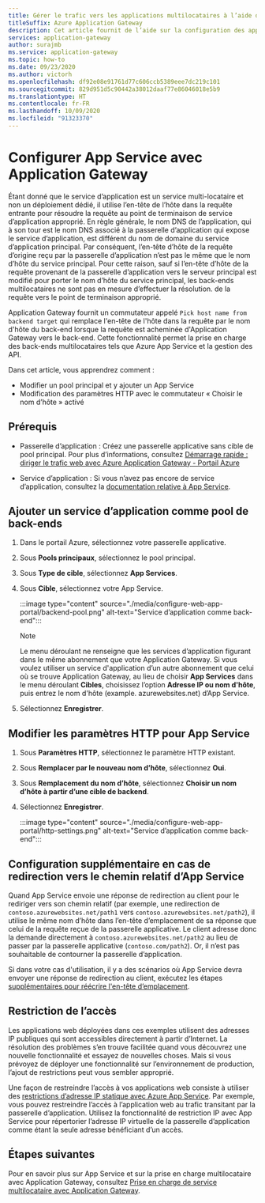 ```yaml
---
title: Gérer le trafic vers les applications multilocataires à l’aide du portail
titleSuffix: Azure Application Gateway
description: Cet article fournit de l’aide sur la configuration des applications web Azure App Service en tant que membres du pool de back-ends sur une passerelle d’application nouvelle ou existante.
services: application-gateway
author: surajmb
ms.service: application-gateway
ms.topic: how-to
ms.date: 09/23/2020
ms.author: victorh
ms.openlocfilehash: df92e08e91761d77c606ccb5389eee7dc219c101
ms.sourcegitcommit: 829d951d5c90442a38012daaf77e86046018e5b9
ms.translationtype: HT
ms.contentlocale: fr-FR
ms.lasthandoff: 10/09/2020
ms.locfileid: "91323370"
---
```

# <a name="configure-app-service-with-application-gateway"></a>Configurer App Service avec Application Gateway

Étant donné que le service d’application est un service multi-locataire et non un déploiement dédié, il utilise l’en-tête de l’hôte dans la requête entrante pour résoudre la requête au point de terminaison de service d’application approprié. En règle générale, le nom DNS de l’application, qui à son tour est le nom DNS associé à la passerelle d’application qui expose le service d’application, est différent du nom de domaine du service d’application principal. Par conséquent, l’en-tête d’hôte de la requête d’origine reçu par la passerelle d’application n’est pas le même que le nom d’hôte du service principal. Pour cette raison, sauf si l’en-tête d’hôte de la requête provenant de la passerelle d’application vers le serveur principal est modifié pour porter le nom d’hôte du service principal, les back-ends multilocataires ne sont pas en mesure d’effectuer la résolution. de la requête vers le point de terminaison approprié.

Application Gateway fournit un commutateur appelé `Pick host name from backend target` qui remplace l'en-tête de l'hôte dans la requête par le nom d'hôte du back-end lorsque la requête est acheminée d'Application Gateway vers le back-end. Cette fonctionnalité permet la prise en charge des back-ends multilocataires tels que Azure App Service et la gestion des API. 

Dans cet article, vous apprendrez comment :

- Modifier un pool principal et y ajouter un App Service
- Modification des paramètres HTTP avec le commutateur « Choisir le nom d’hôte » activé

## <a name="prerequisites"></a>Prérequis

- Passerelle d’application : Créez une passerelle applicative sans cible de pool principal. Pour plus d’informations, consultez [Démarrage rapide : diriger le trafic web avec Azure Application Gateway - Portail Azure](quick-create-portal.md)

- Service d’application : Si vous n’avez pas encore de service d’application, consultez la [documentation relative à App Service](https://docs.microsoft.com/azure/app-service/).

## <a name="add-app-service-as-backend-pool"></a>Ajouter un service d’application comme pool de back-ends

1. Dans le portail Azure, sélectionnez votre passerelle applicative.

2. Sous **Pools principaux**, sélectionnez le pool principal.

4. Sous **Type de cible**, sélectionnez **App Services**.

5. Sous **Cible**, sélectionnez votre App Service.

   :::image type="content" source="./media/configure-web-app-portal/backend-pool.png" alt-text="Service d’application comme back-end":::
   
   > [!NOTE]
   > Le menu déroulant ne renseigne que les services d’application figurant dans le même abonnement que votre Application Gateway. Si vous voulez utiliser un service d'application d’un autre abonnement que celui où se trouve Application Gateway, au lieu de choisir **App Services** dans le menu déroulant **Cibles**, choisissez l’option **Adresse IP ou nom d'hôte**, puis entrez le nom d'hôte (example. azurewebsites.net) d’App Service.
1. Sélectionnez **Enregistrer**.

## <a name="edit-http-settings-for-app-service"></a>Modifier les paramètres HTTP pour App Service

1. Sous **Paramètres HTTP**, sélectionnez le paramètre HTTP existant.

2. Sous **Remplacer par le nouveau nom d’hôte**, sélectionnez **Oui**.
3. Sous **Remplacement du nom d’hôte**, sélectionnez **Choisir un nom d’hôte à partir d’une cible de backend**.
4. Sélectionnez **Enregistrer**.

   :::image type="content" source="./media/configure-web-app-portal/http-settings.png" alt-text="Service d’application comme back-end":::

## <a name="additional-configuration-in-case-of-redirection-to-app-services-relative-path"></a>Configuration supplémentaire en cas de redirection vers le chemin relatif d’App Service

Quand App Service envoie une réponse de redirection au client pour le rediriger vers son chemin relatif (par exemple, une redirection de `contoso.azurewebsites.net/path1` vers `contoso.azurewebsites.net/path2`), il utilise le même nom d’hôte dans l’en-tête d’emplacement de sa réponse que celui de la requête reçue de la passerelle applicative. Le client adresse donc la demande directement à `contoso.azurewebsites.net/path2` au lieu de passer par la passerelle applicative (`contoso.com/path2`). Or, il n’est pas souhaitable de contourner la passerelle d’application.

Si dans votre cas d'utilisation, il y a des scénarios où App Service devra envoyer une réponse de redirection au client, exécutez les étapes [supplémentaires pour réécrire l'en-tête d’emplacement](https://docs.microsoft.com/azure/application-gateway/troubleshoot-app-service-redirection-app-service-url#sample-configuration).

## <a name="restrict-access"></a>Restriction de l’accès

Les applications web déployées dans ces exemples utilisent des adresses IP publiques qui sont accessibles directement à partir d’Internet. La résolution des problèmes s’en trouve facilitée quand vous découvrez une nouvelle fonctionnalité et essayez de nouvelles choses. Mais si vous prévoyez de déployer une fonctionnalité sur l’environnement de production, l’ajout de restrictions peut vous sembler approprié.

Une façon de restreindre l’accès à vos applications web consiste à utiliser des [restrictions d’adresse IP statique avec Azure App Service](../app-service/app-service-ip-restrictions.md). Par exemple, vous pouvez restreindre l’accès à l’application web au trafic transitant par la passerelle d’application. Utilisez la fonctionnalité de restriction IP avec App Service pour répertorier l’adresse IP virtuelle de la passerelle d’application comme étant la seule adresse bénéficiant d’un accès.

## <a name="next-steps"></a>Étapes suivantes

Pour en savoir plus sur App Service et sur la prise en charge multilocataire avec Application Gateway, consultez [Prise en charge de service multilocataire avec Application Gateway](https://docs.microsoft.com/azure/application-gateway/application-gateway-web-app-overview).
